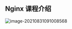 ## Nginx 课程介绍

![image-20210831091008568](C:\Users\hp\AppData\Roaming\Typora\typora-user-images\image-20210831091008568.png)